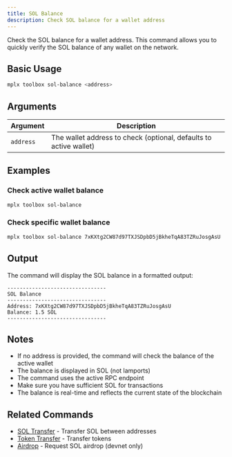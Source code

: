 ```yaml
---
title: SOL Balance
description: Check SOL balance for a wallet address
---
```


Check the SOL balance for a wallet address. This command allows you to quickly verify the SOL balance of any wallet on the network.

## Basic Usage

```bash
mplx toolbox sol-balance <address>
```

## Arguments

| Argument | Description |
|----------|-------------|
| `address` | The wallet address to check (optional, defaults to active wallet) |

## Examples

### Check active wallet balance

```bash
mplx toolbox sol-balance
```

### Check specific wallet balance

```bash
mplx toolbox sol-balance 7xKXtg2CW87d97TXJSDpbD5jBkheTqA83TZRuJosgAsU
```

## Output

The command will display the SOL balance in a formatted output:

```
--------------------------------
SOL Balance
--------------------------------
Address: 7xKXtg2CW87d97TXJSDpbD5jBkheTqA83TZRuJosgAsU
Balance: 1.5 SOL
--------------------------------
```

## Notes

- If no address is provided, the command will check the balance of the active wallet
- The balance is displayed in SOL (not lamports)
- The command uses the active RPC endpoint
- Make sure you have sufficient SOL for transactions
- The balance is real-time and reflects the current state of the blockchain

## Related Commands

- [SOL Transfer](/cli/toolbox/sol-transfer) - Transfer SOL between addresses
- [Token Transfer](/cli/toolbox/token-transfer) - Transfer tokens
- [Airdrop](/cli/toolbox/sol-airdrop) - Request SOL airdrop (devnet only) 